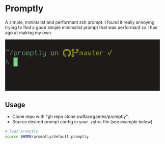 # Promptly
A simple, minimalist and performant zsh prompt. I found it really annoying trying to find a good simple minimalist prompt that was performant so I had ago at making my own.

![promptly image](promptly.png)

## Usage
- Clone repo with "gh repo clone owlfacegames/promptly".
- Source desired prompt config in your .zshrc file (see example below).

```zsh
# load promptly
source $HOME/promptly/default.promptly
```
